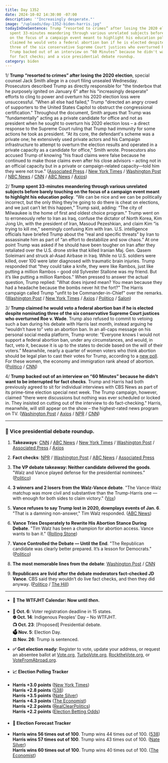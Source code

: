 ```yaml
---
title: Day 1352
date: 2024-10-02 14:30:00 -07:00
description: '"Increasingly desperate."'
image: "/uploads/day-1352-biden-harris.jpg"
todayInOneSentence: Trump “resorted to crimes” after losing the 2020 election; Trump
  spent 33-minutes meandering through various unrelated subjects before barely touching
  on the focus of a campaign event meant to highlight his education policy; Trump
  claimed he would veto a federal abortion ban if he is elected despite nominating
  three of the six conservative Supreme Court justices who overturned Roe v. Wade;
  Trump backed out of an interview on “60 Minutes” because he didn't want to be interrupted
  for fact checks; and a vice presidential debate roundup.
category: biden
---
```


1/ **Trump “resorted to crimes” after losing the 2020 election**, special counsel Jack Smith allege in a court filing unsealed Wednesday. Prosecutors described Trump as directly responsible for "the tinderbox that he purposely ignited on January 6" after his "increasingly desperate" efforts to cling to power and overturn his 2020 election loss were unsuccessful. "When all else had failed," Trump "directed an angry crowd of supporters to the United States Capitol to obstruct the congressional certification." Throughout the document, Smith argues that Trump was "fundamentally" acting as a private candidate for office and not as president when he sought to overturn his 2020 election loss – a direct response to the Supreme Court ruling that Trump had immunity for some actions he took as president. "At its core, the defendant's scheme was a private one; he extensively used private actors and his Campaign infrastructure to attempt to overturn the election results and operated in a private capacity as a candidate for office," Smith wrote. Prosecutors also accused Trump of knowing "his fraud claims were false because he continued to make those claims even after his close advisors – acting not in an official capacity but in a private or campaign-related capacity—told him they were not true." ([Associated Press](https://apnews.com/article/trump-jack-smith-election-supreme-court-0b9969b480036bb1f7c61a73980d406c) / [New York Times](https://www.nytimes.com/2024/10/02/us/politics/trump-jan-6-case-jack-smith-evidence.html) / [Washington Post](https://www.washingtonpost.com/national-security/2024/10/02/jack-smith-filing-trump-immunity-jan-6/) / [NBC News](https://www.nbcnews.com/politics/donald-trump/trump-resorted-crimes-stay-office-2020-loss-jack-smith-team-says-rcna172340) / [CNN](https://www.cnn.com/2024/10/02/politics/jack-smith-donald-trump-filing/index.html) / [ABC News](https://abcnews.go.com/US/bombshell-special-counsel-filing-includes-new-allegations-trumps/story?id=114409494) / [Axios](https://www.axios.com/2024/10/02/jack-smith-trump-filing-2020-election))

2/ **Trump spent 33-minutes meandering through various unrelated subjects before barely touching on the focus of a campaign event meant to highlight his education policy**. “We can be nice and we can be politically incorrect, but the only thing they’re going to do there is cheat on elections, and we just can’t let this happen,” Trump said, adding: “The city of Milwaukee is the home of first and oldest choice program.” Trump went on to erroneously refer to Iran as Iraq, confuse the dictator of North Korea, Kim Jong Un, with the president of Iran, Masoud Pezeshkian, and claim Kim “is trying to kill me,” seemingly confusing Kim with Iran. U.S. intelligence officials have briefed Trump about the “real and specific threats” by Iran to assassinate him as part of “an effort to destabilize and sow chaos.” At one point Trump was asked if he should have been tougher on Iran after they retaliated over the U.S. drone strike that killed Iranian Maj. Gen. Qasem Soleimani and struck al-Asad Airbase in Iraq. While no U.S. soldiers were killed, over 100 were later diagnosed with traumatic brain injuries. Trump responded that “they could take a knife, they were like Rambos, just like putting a million Rambos – good old Sylvester Stallone was my friend. But it’s like putting a million Rambos.” When pressed to answer the actual question, Trump replied: "What does injured mean? You mean because they had a headache because the bombs never hit the fort?" The Harris campaign called Trump "unfit to be Commander-in-Chief" over the remarks. ([Washington Post](https://www.washingtonpost.com/politics/2024/10/01/trump-wisconsin-swerves-subjects/) / [New York Times](https://www.nytimes.com/2024/10/01/us/politics/trump-speech-wisconsin.html) / [Axios](https://www.axios.com/2024/10/02/trump-us-soldiers-injuries-iran-strike-iraq-base-2020) / [Politico](https://www.politico.com/live-updates/2024/10/01/vance-walz-vp-debate-tonight/donald-trump-iran-traumatic-brain-injuries-00182009) / [Salon](https://news.yahoo.com/news/sen-schatz-questions-trumps-mental-011753236.html))

3/ **Trump claimed he would veto a federal abortion ban if he is elected despite nominating three of the six conservative Supreme Court justices who overturned Roe v. Wade**. Trump also refused to commit to vetoing such a ban during his debate with Harris last month, instead arguing he “wouldn’t have to” veto an abortion ban. In an all-caps message on his personal social media platform, Trump wrote: “Everyone knows I would not support a federal abortion ban, under any circumstances, and would, in fact, veto it, because it is up to the states to decide based on the will of their voters.” Meanwhile, nearly a quarter of women voters who think abortion should be legal plan to cast their votes for Trump, according to a [new poll](https://19thnews.org/2024/10/women-trump-voters-abortion-access/). For these women, the economy and immigration rank ahead of abortion. ([Politico](https://www.politico.com/news/2024/10/01/trump-abortion-veto-national-ban-00182091) / [CNN](https://www.cnn.com/2024/10/01/politics/trump-federal-abortion-ban/index.html))

4/ **Trump backed out of an interview on “60 Minutes” because he didn't want to be interrupted for fact checks**. Trump and Harris had both previously agreed to sit for individual interviews with CBS News as part of its prime-time election special next week. The Trump campaign, however, claimed "there were discussions but nothing was ever scheduled or locked in. They insisted on cutting out of the interview to do fact-checking." Harris, meanwhile, will still appear on the show – the highest-rated news program on TV. ([Washington Post](https://www.washingtonpost.com/politics/2024/10/01/donald-trump-60-minutes-interview-kamala-harris/) / [Axios](https://www.axios.com/2024/10/01/trump-harris-60-minutes-interview) / [NPR](https://www.npr.org/2024/10/01/nx-s1-5135681/trump-60-minutes-jd-vance-tim-walz-debate-2024) / [CNN](https://www.cnn.com/2024/10/01/media/trump-backs-out-60-minutes-interview-cbs/index.html))

---

### 👑 Vice presidential debate roundup.

1. **Takeaways**: [CNN](https://www.cnn.com/2024/10/01/politics/vp-debate-takeaways-vance-walz/index.html) / [ABC News](https://abcnews.go.com/Politics/key-takeaways-walz-vance-vice-presidential-debate/story?id=114409153) / [New York Times](https://www.nytimes.com/2024/10/02/us/politics/vp-debate-takeaways-vance-walz.html) / [Washington Post](https://www.washingtonpost.com/politics/2024/10/01/vice-presidential-debate-takeaways-vance-walz/) / [Associated Press](https://apnews.com/article/debate-takeaways-vance-walz-harris-trump-5b6f219b555416ff579764048ac238a1) / [Axios](https://www.axios.com/2024/10/02/vp-debate-takeaways-vance-walz)

2. **Fact checks**: [NPR](https://www.npr.org/2024/10/02/nx-s1-5135675/jd-vance-tim-walz-vp-debate-fact-check) / [Washington Post](https://www.washingtonpost.com/politics/2024/10/02/fact-check-vp-debate-vance-walz/) / [ABC News](https://abcnews.go.com/Politics/fact-checking-tim-walz-jd-vances-vp-debate/story?id=114405195) / [Associated Press](https://apnews.com/article/debate-cbs-vance-walz-fact-check-639ceab0831b4c304fb132bcf254e48a)

3. **The VP debate takeaway: Neither candidate delivered the goods**. "Walz and Vance played defense for the presidential nominees." ([Politico](https://www.politico.com/news/2024/10/02/walz-vance-vp-debate-takeaways-missed-opportunity-00182130))

4. **3 winners and 2 losers from the Walz-Vance debate**. "The Vance-Walz matchup was more civil and substantive than the Trump-Harris one — with enough for both sides to claim victory." ([Vox](https://www.vox.com/politics/375299/vp-debate-vance-walz-winners-losers-analysis))

5. **Vance refuses to say Trump lost in 2020, downplays events of Jan. 6**. "That is a damning non-answer," Tim Walz responded. ([ABC News](https://abcnews.go.com/Politics/jd-vance-refuses-trump-lost-2020-downplays-events/story?id=114422433))

6. **Vance Tries Desperately to Rewrite His Abortion Stance During Debate**. "Tim Walz has been a champion for abortion access. Vance wants to ban it." ([Rolling Stone](https://www.rollingstone.com/politics/politics-news/jd-vance-rewrite-abortion-stance-vp-debate-1235120684/))

7. **Vance Controlled the Debate — Until the End**. "The Republican candidate was clearly better prepared. It’s a lesson for Democrats." ([Politico](https://www.politico.com/news/magazine/2024/10/02/vp-debate-campaign-lessons-analysis-00182083))

8. **The most memorable lines from the debate**: [Washington Post](https://www.washingtonpost.com/politics/2024/10/02/highlights-vp-debate-lines-vance-walz/) / [CNN](https://www.cnn.com/2024/10/02/politics/vp-debate-key-lines-what-matters/index.html)

9. **Republicans are livid after the debate moderators fact-checked JD Vance**. CBS said they wouldn’t do live fact checks, and then they did anyway. ([Politico](https://www.politico.com/news/2024/10/02/vp-debate-moderators-fact-check-republican-reaction-00182132) / [The Hill](https://thehill.com/homenews/media/4910792-cbs-moderators-cut-microphones/))

---

* #### 📅 The WTFJHT Calendar: Now until *then*.

* **📆 Oct. 6**: Voter registration deadline in 15 states. \
  **⛔️ Oct. 14**: Indigenous Peoples’ Day – No WTFJHT. \
  **📺 Oct. 23**: \[Proposed\] Presidential debate. \
  **🗳️ Nov. 5**: Election Day. \
  **⚖️ Nov. 26**: Trump is sentenced.

* **✅ Get election ready**: Register to vote, update your address, or request an absentee ballot at [Vote.org](https://www.vote.org/), [TurboVote.org](https://turbovote.org/), [RocktheVote.org](https://www.rockthevote.org/), or [VoteFromAbroad.org](https://www.votefromabroad.org/).

* #### 📈 Election Polling Tracker

* **Harris \+3.0 points** ([New York Times](https://www.nytimes.com/interactive/2024/us/elections/polls-president.html)) \
  **Harris \+2.8 points** ([538](https://projects.fivethirtyeight.com/polls/president-general/2024/national/)) \
  **Harris \+3.5 points** ([Nate Silver](https://www.natesilver.net/p/nate-silver-2024-president-election-polls-model)) \
  **Harris \+4.3 points** ([The Economist](https://www.economist.com/interactive/us-2024-election/trump-harris-polls)) \
  **Harris \+2.2 points** ([RealClearPolitics](https://www.realclearpolling.com/polls/president/general/2024/trump-vs-harris)) \
  **Harris \+2.2 points** ([Election Betting Odds](https://www.electionbettingodds.com/))

* #### 🔮 Election Forecast Tracker

* **Harris wins 56 times out of 100**. Trump wins 44 times out of 100. ([538](https://projects.fivethirtyeight.com/2024-election-forecast/)) \
  **Harris wins 57 times out of 100**. Trump wins 43 times out of 100. ([Nate Silver](https://www.natesilver.net/p/nate-silver-2024-president-election-polls-model)) \
  **Harris wins 60 times out of 100**. Trump wins 40 times out of 100. ([The Economist](https://www.economist.com/interactive/us-2024-election/prediction-model/president/))